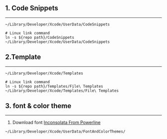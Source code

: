 ## 1. Code Snippets

---

```shell
~/Library/Developer/Xcode/UserData/CodeSnippets

# Linux link command
ln -s ${repo path}/CodeSnippets ~/Library/Developer/Xcode/UserData/CodeSnippets
```

## 2.Template

---

```shell
~/Library/Developer/Xcode/Templates

# Linux link command
ln -s ${repo path}/Templates/File\ Templates ~/Library/Developer/Xcode/Templates/File\ Templates
```

##  3. font & color theme

---

1.  Download font [Inconsolata From Powerline](https://github.com/powerline/fonts/raw/master/Inconsolata/Inconsolata%20for%20Powerline.otf)


```shell
~/Library/Developer/Xcode/UserData/FontAndColorThemes/  
```

